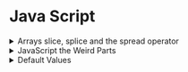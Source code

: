 # Java Script

<details><summary>Arrays slice, splice and the spread operator</summary>

- Immutable slice and spread operator.

    ```javascript
    > let a = [1, 2, 3, 4, 5]
    > a
    (5) [1, 2, 3, 4, 5]
    > [...a.slice(0,3), 4.5, a[a.length-1]]
    (5) [1, 2, 3, 4.5, 5]
    > a
    (5) [1, 2, 3, 4, 5]
    ```

- Mutable splice
  - a.splice(a.length-1, 0, 4.5) is the same as:
  - same as a.splice(-1, 0, 4.5)
  - Insert 4.5 one before the last element in the array:

    ```javascript
    > a
    (5) [1, 2, 3, 4, 5]
    > a.splice(a.length-1, 0, 4.5)
    []
    > a
    (6) [1, 2, 3, 4, 4.5, 5]
    ```
</details>

<details><summary>JavaScript the Weird Parts</summary>
    
  - [Equality comparisons and sameness](https://developer.mozilla.org/en-US/docs/Web/JavaScript/Equality_comparisons_and_sameness)
    
  - [Operator precedence](https://developer.mozilla.org/en-US/docs/Web/JavaScript/Reference/Operators/Operator_Precedence)
  
  ```javascript
  console.log(3 + 4 * 5); // 3 + 20
// expected output: 23

console.log(4 * 3 ** 2); // 4 * 9
// expected output: 36

var a;
var b;

console.log(a = b = 5);
// expected output: 5;
  ```
  
  ```javascript
    // using coersion and no coersion together
    const a = [undefined, null, false, 0, ""];
    a.forEach((v, i) => {
      if (v || v === 0) {
        console.log(`${v} at index ${i} is a value`);
      }
    });
    // output: "0 at index 3 is a value"
  ```
  
  - Deep Object comparison
    - [online testing of any npm module](https://npm.runkit.com/npm)
  
  ```javascript
 var _ = require("lodash")
const one = {
  fruit: '🥝',
  nutrients: {
    energy: '255kJ',
    minerals: {
      name: 'calcium'
    }
  },
  daysOfWeek: [1,2,3],
};

const two = {
  fruit: '🥝',
  nutrients: {
    energy: '255kJ',
    minerals: {
      name: 'calcium'
    }
  },
  daysOfWeek: [1,2,3],
};

const three = {
  daysOfWeek: [1,2,3],
  fruit: '🥝',
  nutrients: {
    energy: '255kJ',
    minerals: {
      name: 'calcium'
    }
  },
};

// Using JavaScript
JSON.stringify(one) === JSON.stringify(two); // true
console.log(`JSON.stringify(one) === JSON.stringify(two): ${JSON.stringify(one) === JSON.stringify(two)}`);

// Using Lodash
_.isEqual(one, two); // true
console.log(`_.isEqual(one, two): ${_.isEqual(one, two)}`);

// Using JavaScript
JSON.stringify(three) === JSON.stringify(two); // true
console.log(`JSON.stringify(three) === JSON.stringify(two): ${JSON.stringify(three) === JSON.stringify(two)}`);

// Using Lodash
_.isEqual(three, two); // true
console.log(`_.isEqual(one, two): ${_.isEqual(three, two)}`);
  ```

</details>

<details><summary>Default Values</summary>

```javascript
// default value
const greetES6 = (name='<Enter name>') => 'Hello ' + name;
function greet(name) {
  name = name || '<Enter name>';
  return 'Hello ' + name;
}
console.log(`greetES6(): ${greetES6()}`)
console.log('greet(): ' + greet())
console.log(`greetES6(null): ${greetES6(null)}`)
console.log('greet(null): ' + greet(null))

// Output:
//  "greetES6(): Hello <Enter name>"
//  "greet(): Hello <Enter name>"
//  "greetES6(null): Hello null"
//  "greet(null): Hello <Enter name>"
```
</details>
